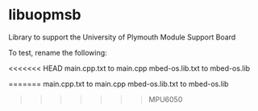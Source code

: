 # libuopmsb
Library to support the University of Plymouth Module Support Board

To test, rename the following:

<<<<<<< HEAD
main.cpp.txt to main.cpp
mbed-os.lib.txt to mbed-os.lib

=======
main.cpp.txt to main.cpp mbed-os.lib.txt to mbed-os.lib
>>>>>>> MPU6050
